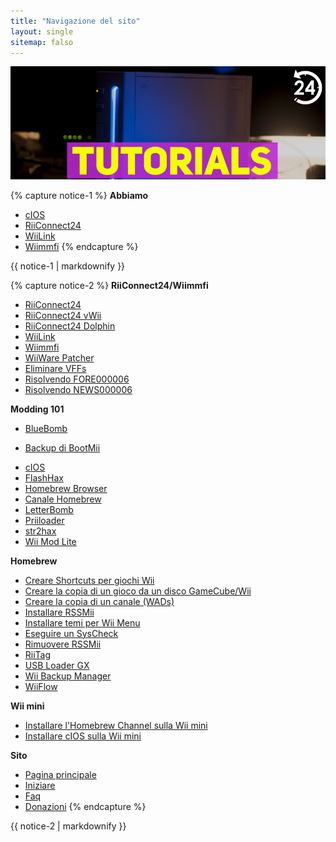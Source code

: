 ```yaml
---
title: "Navigazione del sito"
layout: single
sitemap: falso
---
```


![WiiTutorials](/images/WiiTutorials.jpg)

{% capture notice-1 %}
**Abbiamo**

+ [cIOS](cios)
+ [RiiConnect24](riiConnect24)
+ [WiiLink](wiilink)
+ [Wiimmfi](wiimmfi)
{% endcapture %}
<div class="notice--info">{{ notice-1 | markdownify }}</div>

{% capture notice-2 %}
**RiiConnect24/Wiimmfi**
+ [RiiConnect24](riiConnect24)
+ [RiiConnect24 vWii](riiconnect24-vwii)
+ [RiiConnect24 Dolphin](riiconnect24-dolphin)
+ [WiiLink](wiilink)
+ [Wiimmfi](wiimmfi)
+ [WiiWare Patcher](wiiwarepatcher)
+ [Eliminare VFFs](deleting-vffs)
+ [Risolvendo FORE000006](riiconnect24-batteryfix)
+ [Risolvendo NEWS000006](news000006)

**Modding 101**
+ [BlueBomb](bluebomb)
* [Backup di BootMii](bootmii)
+ [cIOS](cios)
+ [FlashHax](flashhax)
+ [Homebrew Browser](hbb)
+ [Canale Homebrew](hbc)
+ [LetterBomb](letterbomb)
+ [Priiloader](priiloader)
+ [str2hax](str2hax)
+ [Wii Mod Lite](wiimodlite)

**Homebrew**
+ [Creare Shortcuts per giochi Wii](wiigsc)
+ [Creare la copia di un gioco da un disco GameCube/Wii](dump-games)
+ [Creare la copia di un canale (WADs)](dump-wads)
+ [Installare RSSMii](rssmii)
+ [Installare temi per Wii Menu](themes)
+ [Eseguire un SysCheck](syscheck)
+ [Rimuovere RSSMii](rssmii-remove)
+ [RiiTag](riitag)
+ [USB Loader GX](usbloadergx)
+ [Wii Backup Manager](wiibackupmanager)
+ [WiiFlow](wiiflow)

**Wii mini**
+ [Installare l'Homebrew Channel sulla Wii mini](hbc-mini)
+ [Installare cIOS sulla Wii mini](cios-mini)

**Sito**
+ [Pagina principale](/)
+ [Iniziare](iniziare)
+ [Faq](faq)
+ [Donazioni](donations)
{% endcapture %}
<div class="notice--primary">{{ notice-2 | markdownify }}</div>
